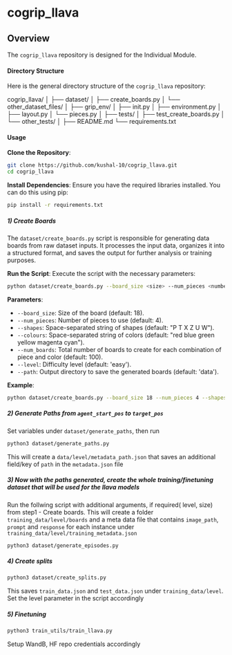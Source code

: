 # cogrip_llava

## Overview
The `cogrip_llava` repository is designed for the Individual Module.

#### Directory Structure
Here is the general directory structure of the `cogrip_llava` repository:

cogrip_llava/
│
├── dataset/
│ ├── create_boards.py
│ └── other_dataset_files/
│
├── grip_env/
│ ├── init.py
│ ├── environment.py
│ ├── layout.py
│ └── pieces.py
│
├── tests/
│ ├── test_create_boards.py
│ └── other_tests/
│
├── README.md
└── requirements.txt

#### Usage
**Clone the Repository**:
   ```bash
   git clone https://github.com/kushal-10/cogrip_llava.git
   cd cogrip_llava
   ```

**Install Dependencies**:
   Ensure you have the required libraries installed. You can do this using pip:
   ```bash
   pip install -r requirements.txt
   ```

##### 1) Create Boards
The `dataset/create_boards.py` script is responsible for generating data boards from raw dataset inputs. It processes the input data, organizes it into a structured format, and saves the output for further analysis or training purposes.

**Run the Script**:
   Execute the script with the necessary parameters:
   ```bash
   python dataset/create_boards.py --board_size <size> --num_pieces <number> --shapes <shapes> --colours <colours> --num_boards <number> --level <difficulty> --path <output_path>
   ```

**Parameters**:
- `--board_size`: Size of the board (default: 18).
- `--num_pieces`: Number of pieces to use (default: 4).
- `--shapes`: Space-separated string of shapes (default: "P T X Z U W").
- `--colours`: Space-separated string of colors (default: "red blue green yellow magenta cyan").
- `--num_boards`: Total number of boards to create for each combination of piece and color (default: 100).
- `--level`: Difficulty level (default: 'easy').
- `--path`: Output directory to save the generated boards (default: 'data').

**Example**:
   ```bash
   python dataset/create_boards.py --board_size 18 --num_pieces 4 --shapes "P T X Z U W" --colours "red blue green yellow magenta cyan" --num_boards 100 --level 'easy' --path 'data'
   ```

##### 2) Generate Paths from `agent_start_pos` to `target_pos`
Set variables under `dataset/generate_paths`, then run

```bash
python3 dataset/generate_paths.py
```

This will create a `data/level/metadata_path.json` that saves an additional field/key of `path` in the `metadata.json` file


##### 3) Now with the paths generated, create the whole training/finetuning dataset that will be used for the llava models

Run the follwing script with additional arguments, if required( level, size) from step1 - Create boards. This will create a folder `training_data/level/boards` and a meta data file that contains `image_path`, `prompt` and `response` for each instance under `training_data/level/training_metadata.json`

```bash
python3 dataset/generate_episodes.py
```

##### 4) Create splits

```bash
python3 dataset/create_splits.py
```
This saves `train_data.json` and `test_data.json` under `training_data/level`. Set the level parameter in the script accordingly


##### 5) Finetuning

```bash
python3 train_utils/train_llava.py
```

Setup WandB, HF repo credentials accordingly